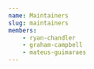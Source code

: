 ```yaml
---
name: Maintainers
slug: maintainers
members:
    - ryan-chandler
    - graham-campbell
    - mateus-guimaraes
---
```


